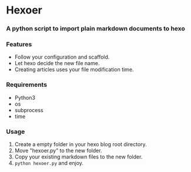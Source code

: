 # Hexoer  
### A python script to import plain markdown documents to hexo
  
### Features
- Follow your configuration and scaffold.
- Let hexo decide the new file name.
- Creating articles uses your file modification time.
  
### Requirements
- Python3
- os
- subprocess
- time
  
### Usage
1. Create a empty folder in your hexo blog root directory.
2. Move "hexoer.py" to the new folder.
3. Copy your existing markdown files to the new folder.
4. `python hexoer.py` and enjoy.
